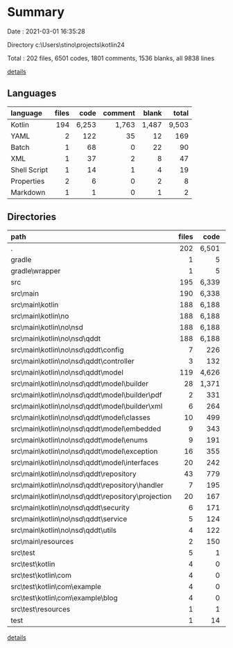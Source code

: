 # Summary

Date : 2021-03-01 16:35:28

Directory c:\Users\stino\projects\kotlin24

Total : 202 files,  6501 codes, 1801 comments, 1536 blanks, all 9838 lines

[details](details.md)

## Languages
| language | files | code | comment | blank | total |
| :--- | ---: | ---: | ---: | ---: | ---: |
| Kotlin | 194 | 6,253 | 1,763 | 1,487 | 9,503 |
| YAML | 2 | 122 | 35 | 12 | 169 |
| Batch | 1 | 68 | 0 | 22 | 90 |
| XML | 1 | 37 | 2 | 8 | 47 |
| Shell Script | 1 | 14 | 1 | 4 | 19 |
| Properties | 2 | 6 | 0 | 2 | 8 |
| Markdown | 1 | 1 | 0 | 1 | 2 |

## Directories
| path | files | code | comment | blank | total |
| :--- | ---: | ---: | ---: | ---: | ---: |
| . | 202 | 6,501 | 1,801 | 1,536 | 9,838 |
| gradle | 1 | 5 | 0 | 1 | 6 |
| gradle\wrapper | 1 | 5 | 0 | 1 | 6 |
| src | 195 | 6,339 | 1,794 | 1,487 | 9,620 |
| src\main | 190 | 6,338 | 1,654 | 1,482 | 9,474 |
| src\main\kotlin | 188 | 6,188 | 1,617 | 1,463 | 9,268 |
| src\main\kotlin\no | 188 | 6,188 | 1,617 | 1,463 | 9,268 |
| src\main\kotlin\no\nsd | 188 | 6,188 | 1,617 | 1,463 | 9,268 |
| src\main\kotlin\no\nsd\qddt | 188 | 6,188 | 1,617 | 1,463 | 9,268 |
| src\main\kotlin\no\nsd\qddt\config | 7 | 226 | 121 | 48 | 395 |
| src\main\kotlin\no\nsd\qddt\controller | 3 | 132 | 11 | 39 | 182 |
| src\main\kotlin\no\nsd\qddt\model | 119 | 4,626 | 1,139 | 1,036 | 6,801 |
| src\main\kotlin\no\nsd\qddt\model\builder | 28 | 1,371 | 184 | 200 | 1,755 |
| src\main\kotlin\no\nsd\qddt\model\builder\pdf | 2 | 331 | 34 | 29 | 394 |
| src\main\kotlin\no\nsd\qddt\model\builder\xml | 6 | 264 | 29 | 43 | 336 |
| src\main\kotlin\no\nsd\qddt\model\classes | 10 | 499 | 51 | 109 | 659 |
| src\main\kotlin\no\nsd\qddt\model\embedded | 9 | 343 | 45 | 81 | 469 |
| src\main\kotlin\no\nsd\qddt\model\enums | 9 | 191 | 80 | 32 | 303 |
| src\main\kotlin\no\nsd\qddt\model\exception | 16 | 355 | 174 | 78 | 607 |
| src\main\kotlin\no\nsd\qddt\model\interfaces | 20 | 242 | 152 | 89 | 483 |
| src\main\kotlin\no\nsd\qddt\repository | 43 | 779 | 148 | 240 | 1,167 |
| src\main\kotlin\no\nsd\qddt\repository\handler | 7 | 195 | 35 | 52 | 282 |
| src\main\kotlin\no\nsd\qddt\repository\projection | 20 | 167 | 23 | 88 | 278 |
| src\main\kotlin\no\nsd\qddt\security | 6 | 171 | 29 | 51 | 251 |
| src\main\kotlin\no\nsd\qddt\service | 5 | 124 | 70 | 20 | 214 |
| src\main\kotlin\no\nsd\qddt\utils | 4 | 122 | 95 | 25 | 242 |
| src\main\resources | 2 | 150 | 37 | 19 | 206 |
| src\test | 5 | 1 | 140 | 5 | 146 |
| src\test\kotlin | 4 | 0 | 140 | 4 | 144 |
| src\test\kotlin\com | 4 | 0 | 140 | 4 | 144 |
| src\test\kotlin\com\example | 4 | 0 | 140 | 4 | 144 |
| src\test\kotlin\com\example\blog | 4 | 0 | 140 | 4 | 144 |
| src\test\resources | 1 | 1 | 0 | 1 | 2 |
| test | 1 | 14 | 1 | 4 | 19 |

[details](details.md)